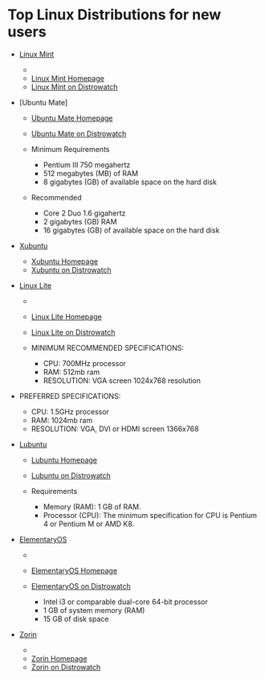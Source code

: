 # Top Linux Distributions for new users

- [Linux Mint](http://xmetal.x10.mx/linuxHQ/distros/ubuntu/linuxMint.php)

  - <?php echo $mintCin1; ?>
  - [Linux Mint Homepage](https://www.linuxmint.com/)
  - [Linux Mint on Distrowatch](http://distrowatch.com/mint%22)

- [Ubuntu Mate]

  - [Ubuntu Mate Homepage](https://ubuntu-mate.org/)
  - [Ubuntu Mate on Distrowatch](http://distrowatch.com/table.php?distribution=ubuntumate)

  - Minimum Requirements

    - Pentium III 750 megahertz
    - 512 megabytes (MB) of RAM
    - 8 gigabytes (GB) of available space on the hard disk

  - Recommended

    - Core 2 Duo 1.6 gigahertz
    - 2 gigabytes (GB) RAM
    - 16 gigabytes (GB) of available space on the hard disk

- [Xubuntu](http://xmetal.x10.mx/linuxHQ/distros/ubuntu/xubuntu.php)

  - [Xubuntu Homepage](http://xubuntu.org/)
  - [Xubuntu on Distrowatch](http://distrowatch.com/table.php?distribution=xubuntu)

- [Linux Lite](http://xmetal.x10.mx/linuxHQ/distros/ubuntu/linuxLite.php)

  - <?php echo $lliteSS1; ?>
  - [Linux Lite Homepage](http://www.linuxliteos.com/)
  - [Linux Lite on Distrowatch](http://distrowatch.com/table.php?distribution=lite)

  - MINIMUM RECOMMENDED SPECIFICATIONS:

    - CPU: 700MHz processor
    - RAM: 512mb ram
    - RESOLUTION: VGA screen 1024x768 resolution

- PREFERRED SPECIFICATIONS:

  - CPU: 1.5GHz processor
  - RAM: 1024mb ram
  - RESOLUTION: VGA, DVI or HDMI screen 1366x768

- [Lubuntu](http://xmetal.x10.mx/linuxHQ/distros/ubuntu/lubuntu.php)

  - [Lubuntu Homepage](http://lubuntu.net/)
  - [Lubuntu on Distrowatch](http://distrowatch.com/table.php?distribution=lubuntu)

  - Requirements

    - Memory (RAM): 1 GB of RAM.
    - Processor (CPU): The minimum specification for CPU is Pentium 4 or Pentium M or AMD K8.

- [ElementaryOS](http://xmetal.x10.mx/linuxHQ/distros/ubuntu/elementaryOS.php)

  - <?php echo $eosSShot1; ?>
  - [ElementaryOS Homepage](http://elementary.io/)
  - [ElementaryOS on Distrowatch](http://distrowatch.com/table.php?distribution=elementary)

    - Intel i3 or comparable dual-core 64-bit processor
    - 1 GB of system memory (RAM)
    - 15 GB of disk space

- [Zorin](http://xmetal.x10.mx/linuxHQ/distros/ubuntu/zorin.php)

  - <?php echo $zorinSShot1; ?>
  - [Zorin Homepage](http://www.zorin-os.com/)
  - [Zorin on Distrowatch](http://distrowatch.com/table.php?distribution=zorin)
